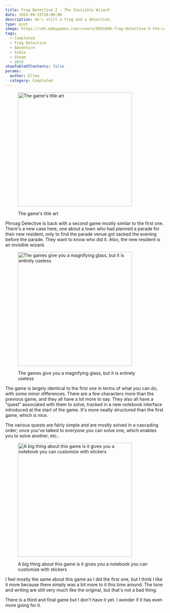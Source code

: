 ```yaml
---
title: Frog Detective 2 - The Invisible Wizard
date: 2024-09-15T20:00:00
description: He's still a frog and a detective.
type: post
image: https://cdn.mobygames.com/covers/8561688-frog-detective-2-the-case-of-the-invisible-wizard-windows-front-.jpg
tags:
  - Completed
  - Frog Detective
  - Adventure
  - Indie
  - Steam
  - 2019
showTableOfContents: false
params:
  author: Eltee
  category: Completed
---
```

<figure><img src="https://cdn.mobygames.com/covers/8561688-frog-detective-2-the-case-of-the-invisible-wizard-windows-front-.jpg" alt="The game's title art" width="360px "><figcaption><p>The game's title art</p></figcaption></figure>

Phroag Detective is back with a second game mostly similar to the first one. There's a new case here, one about a town who had planned a parade for their new resident, only to find the parade venue got sacked the evening before the parade. They want to know who did it. Also, the new resident is an invisible wizard.

<figure><img src="https://cdn.mobygames.com/promos/7801331-frog-detective-2-the-case-of-the-invisible-wizard-screenshot.jpg" alt="The games give you a magnifying glass, but it is entirely useless" width="360px "><figcaption><p>The games give you a magnifying glass, but it is entirely useless</p></figcaption></figure>

The game is largely identical to the first one in terms of what you can do, with some minor differences. There are a few characters more than the previous game, and they all have a lot more to say. They also all have a "quest" associated with them to solve, tracked in a new notebook interface introduced at the start of the game. It's more neatly structured than the first game, which is nice.

The various quests are fairly simple and are mostly solved in a cascading order; once you've talked to everyone you can solve one, which enables you to solve another, etc..

<figure><img src="https://cdn.mobygames.com/promos/7801337-frog-detective-2-the-case-of-the-invisible-wizard-screenshot.jpg" alt="A big thing about this game is it gives you a notebook you can customize with stickers" width="360px "><figcaption><p>A big thing about this game is it gives you a notebook you can customize with stickers</p></figcaption></figure>

I feel mostly the same about this game as I did the first one, but I think I like it more because there simply was a bit more to it this time around. The tone and writing are still very much like the original, but that's not a bad thing.

There is a third and final game but I don't have it yet. I wonder if it has even more going for it.
